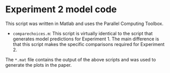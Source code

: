 Experiment 2 model code
=======================

This script was written in Matlab and uses the Parallel Computing Toolbox.

* `comparechoices.m`: This script is virtually identical to the script that generates model predictions for Experiment 1. The main difference is that this script makes the specific comparisons required for Experiment 2.

The `*.mat` file contains the output of the above scripts and was used to generate the plots in the paper.